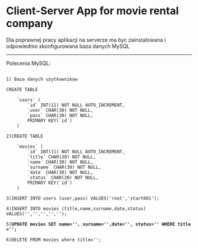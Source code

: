 <h1>Client-Server App for movie rental company</h1>
<P>Dla poprawnej pracy aplikacji na serverze ma byc zainstalowana i odpowiednio skonfigurowana baza danych MySQL </P>
<hr>
<p>Polecenia MySQL:<br>
<pre><code>
1) Baza danych użytkownikow<br>
CREATE TABLE<br>
    `users` (
        `id` INT(11) NOT NULL AUTO_INCREMENT,
        `user` CHAR(30) NOT NULL,
        `pass` CHAR(30) NOT NULL,
        PRIMARY KEY(`id`)
    )<br>
2)CREATE TABLE<br>
    `movies` (
        `id` INT(11) NOT NULL AUTO_INCREMENT,
        `title` CHAR(30) NOT NULL,
        `name` CHAR(30) NOT NULL,
        `surname` CHAR(30) NOT NULL,
        `date` CHAR(30) NOT NULL,
        `status` CHAR(30) NOT NULL,
        PRIMARY KEY(`id`)
    )<br>
3)INSERT INTO users (user,pass) VALUES('root','start001');<br>
4)INSERT INTO movies (title,name,surname,date,status) VALUES('','','','','');</b><br>
5)<b>UPDATE movies SET name='', surname='',date='', status='' WHERE title ='';</b><br>
6)DELETE FROM movies where title='';</p><br>
</code></pre>
